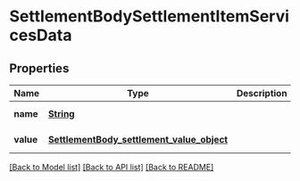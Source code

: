 # SettlementBodySettlementItemServicesData
## Properties

Name | Type | Description | Notes
------------ | ------------- | ------------- | -------------
**name** | [**String**](string.md) |  | [default to null]
**value** | [**SettlementBody_settlement_value_object**](SettlementBody_settlement_value_object.md) |  | [default to null]

[[Back to Model list]](../README.md#documentation-for-models) [[Back to API list]](../README.md#documentation-for-api-endpoints) [[Back to README]](../README.md)

